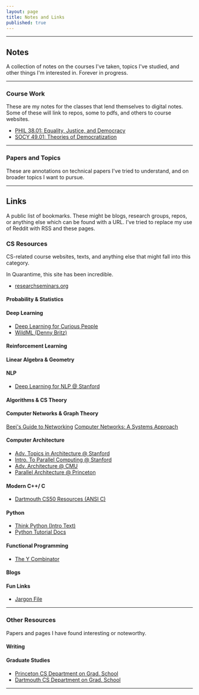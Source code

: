 ```yaml
---
layout: page
title: Notes and Links
published: true
---
```


--------------------------------------------------------------------------------


## Notes

A collection of notes on the courses I've taken, topics I've studied, and other things I'm interested in. Forever in progress.

--------------------------------------------------------------------------------
### Course Work
These are my notes for the classes that lend themselves to digital notes. Some of these will link to repos, some to pdfs, and others to course websites.


- [PHIL 38.01: Equality, Justice, and Democracy](https://vivekhaz.github.io/PHIL38/)
- [SOCY 49.01: Theories of Democratization](https://vivekhaz.github.io/SOCY49/)


--------------------------------------------------------------------------------
### Papers and Topics
These are annotations on technical papers I've tried to understand, and on broader topics I want to pursue.

--------------------------------------------------------------------------------
## Links

A public list of bookmarks. These might be blogs, research groups, repos, or anything else which can be found with a URL. I've tried to replace my use of Reddit with RSS and these pages.

### CS Resources
CS-related course websites, texts, and anything else that might fall into this category.

In Quarantime, this site has been incredible.
- [researchseminars.org](https://researchseminars.org)

#### Probability & Statistics

#### Deep Learning

- [Deep Learning for Curious People](https://lilianweng.github.io/lil-log/2017/06/21/an-overview-of-deep-learning.html)
- [WildML (Denny Britz)](http://www.wildml.com)

#### Reinforcement Learning

#### Linear Algebra & Geometry

#### NLP

- [Deep Learning for NLP @ Stanford](http://cs224d.stanford.edu/syllabus.html)


#### Algorithms & CS Theory


#### Computer Networks & Graph Theory

[Beej's Guide to Networking](https://beej.us/guide/bgnet/html/)
[Computer Networks: A Systems Approach](https://book.systemsapproach.org/)

#### Computer Architecture

- [Adv. Topics in Architecture @ Stanford](http://web.stanford.edu/class/ee392c/info.html)
- [Intro. To Parallel Computing @ Stanford](https://ericdarve.github.io)
- [Adv. Architecture @ CMU](http://course.ece.cmu.edu/~ece742/F18/readingschedule.html)
- [Parallel Architecture @ Princeton](https://www.cs.princeton.edu/courses/archive/spr07/cos598A/)

#### Modern C++/ C

- [Dartmouth CS50 Resources (ANSI C)](https://www.cs.dartmouth.edu/~campbell/cs50/resources.html)

#### Python

- [Think Python (Intro Text)](https://greenteapress.com/wp/think-python-2e/)
- [Python Tutorial Docs](https://docs.python.org/3/tutorial/index.html)

#### Functional Programming

- [The Y Combinator]()

#### Blogs



#### Fun Links

- [Jargon File](http://jargon-file.org)

--------------------------------------------------------------------------------
### Other Resources
Papers and pages I have found interesting or noteworthy.

#### Writing

#### Graduate Studies

- [Princeton CS Department on Grad. School](https://www.cs.princeton.edu/academics/ugradpgm/gsg)
- [Dartmouth CS Department on Grad. School]()


--------------------------------------------------------------------------------
